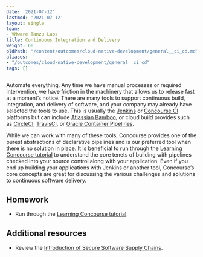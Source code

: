 ```yaml
---
date: '2021-07-12'
lastmod: '2021-07-12'
layout: single
team:
- VMware Tanzu Labs
title: Continuous Integration and Delivery
weight: 60
oldPath: "/content/outcomes/cloud-native-development/general__ci_cd.md"
aliases:
- "/outcomes/cloud-native-development/general__ci_cd"
tags: []
---
```


Automate everything. Any time we have manual processes or required intervention, we have friction in the machinery that allows us to release fast at a moment’s notice. There are many tools to support continuous build, integration, and delivery of software, and your company may already have selected the tools to use. This is usually the [Jenkins](https://www.jenkins.io/) or [Concourse CI](https://concourse-ci.org/) platforms but can include [Atlassian Bamboo](https://www.atlassian.com/software/bamboo), or cloud build provides such as [CircleCI](https://circleci.com/), [TravisCI](https://travis-ci.org/), or [Oracle Container Pipelines](https://docs.oracle.com/en/cloud/iaas-classic/wercker-cloud/index.html).

While we can work with many of these tools, Concourse provides one of the purest abstractions of declarative pipelines and is our preferred tool when there is no solution in place. It is beneficial to run through the [Learning Concourse tutorial](https://github.com/concourse/concourse/wiki/Tutorials) to understand the core tenets of building with pipelines checked into your source control along with your application. Even if you end up building your applications with Jenkins or another tool, Concourse’s core concepts are great for discussing the various challenges and solutions to continuous software delivery.

## Homework

- Run through the [Learning Concourse tutorial](https://github.com/concourse/concourse/wiki/Tutorials).

## Additional resources

- Review the [Introduction of Secure Software Supply Chains](/outcomes/secure-software-supply-chain/what-is-ci-cd/).